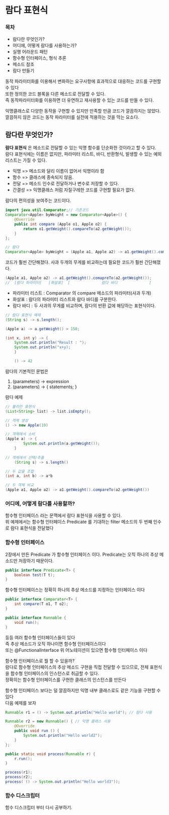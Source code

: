 # 람다 표현식

### 목차
- 람다란 무엇인가?
- 어디에, 어떻게 람다를 사용하는가?
- 실행 어라운드 패턴
- 함수형 인터페이스, 형식 추론
- 메소드 참조
- 람다 만들기

동작 파라미터화를 이용해서 변화하는 요구사항에 효과적으로 대응하는 코드를 구현할 수 있다<br>
또한 정의한 코드 블록을 다른 메소드로 전달할 수 있다.<br>
즉 동작파라미터화를 이용하면 더 유연하고 재사용할 수 있는 코드를 만들 수 있다.<br>

익명클래스로 다양한 동작을 구현할 수 있지만 만족할 만큼 코드가 깔끔하지는 않았다. <br>
깔끔하지 않은 코드는 동작 파라미터를 실전에 적용하는 것을 막는 요소다.<br>

## 람다란 무엇인가?
<b>람다 표현식</b> 은 메소드로 전달할 수 있는 익명 함수를 단순화한 것이라고 할 수 있다.<br>
람다 표현식에는 이름은 없지만, 파라미터 리스트, 바디, 반환형식, 발생할 수 있는 예외 리스트는 가질 수 있다.
- 익명 => 메소드와 달리 이름이 없어서 익명이라 함
- 함수 => 클래스에 종속되지 않음.
- 전달 => 메소드 인수로 전달하거나 변수로 저장할 수 있다.
- 간결성 => 익명클래스 처럼 자질구레한 코드를 구현할 필요가 없다.

람다의 편의성을 보여주는 코드이다.

```java
import java.util.Comparator;// 기존코드
Comparator<Apple> byWeight = new Comparator<Apple>() {
	@Override
	public int compare (Apple o1, Apple o2) {
		return o1.getWeight().compareTo(a2.getWeight());
	}
};

// 람다
Comparator<Apple> byWeight = (Apple a1, Apple a2) -> a1.getWeight().compareTo(a2.getWeight());
```

코드가 훨씬 간단해졌다. 사과 두개의 무게를 비교하는데 필요한 코드가 훨씬 간단해졌다.

```java
(Apple a1, Apple a2) -> a1.getWeight().comapreTo(a2.getWeight());
//  [람다 파라미터]   [화살표]  [              람다 바디              ]       
```

- 파라미터 리스트 : Comparator 의 compare 메소드의 파라미터(사과 두개)
- 화살표 : 람다의 파라미터 리스트와 람다 바디를 구분한다.
- 람다 바디 : 두 사과의 무게를 비교하며, 람다의 반환 값에 해당하는 표현식이다.

```java
// 람다 표현식 예제
(String s) -> s.length();

(Apple a) -> a.getWeight() > 150;

(int x, int y) -> {
	System.out.println("Result : ");
	System.out.println("x+y);
    }

	() -> 42
```

람다의 기본적인 문법은 <br>
1) (parameters) -> expression <br>
2) (parameters) -> { statements; } <br>

람다 예제
```java
// 불리언 표현식
(List<String> list) -> list.isEmpty();

// 객체 생성 
() -> new Apple(10)

// 객체에서 소비
(Apple a) -> {
	    System.out.println(a.getWeight());
    }
	
// 객체에서 선택/추출
	(String s) -> s.length()

// 두 값을 조합
(int a, int b) -> a*b

// 두 객체 비교
(Apple a1, Apple a2) -> a1.getWeight().compareTo(a2.getWeight())
```

### 어디에, 어떻게 람다를 사용할까?
함수형 인터페이스 라는 문맥에서 람다 표현식을 사용할 수 있다. <br>
위 예제에서는 함수형 인터페이스 Predicate<T> 를 기대하는 filter 메소드의 두 번째 인수로 람다 표현식을 전달했다<br>

### 함수형 인터페이스
2장에서 만든 Predicate<T> 가 함수형 인터페이스 이다. Predicate<T>는 오직 하나의 추상 메소드만 저장하기 때문이다.
```java
public interface Predicate<T> {
	boolean test(T t);
}
```

함수형 인터페이스는 정확히 하나의 추상 메소드를 지정하는 인터페이스 이다<br>
```java
public interface Comparator<T> {
	int compare(T o1, T o2);
}

public interface Runnable {
	void run();
}
```
               
등등 여러 함수형 인터페이스들이 있다<br> 
즉 추상 메소드가 오직 하나이면 함수형 인터페이스이다<br>
또는 @FunctionalInterface 위 어노테이션이 있으면 함수형 인터페이스 이다<br>

함수형 인터페이스로 뭘 할 수 있을까?<br>
람다로 함수형 인터페이스의 추상 메소드 구현을 직접 전달할 수 있으므로, 전체 표현식을 함수형 인터페이스의 인스턴스로 취급할 수 있다.<br>
정확히는 함수형 인터페이스를 구현한 클래스의 인스턴스를 만든다

함수형 인터페이스 보다는 덜 깔끔하지만 익명 내부 클래스로도 같은 기능을 구현할 수 있다<br>
다음 예제를 보자

```java
Runnable r1 = () -> System.out.println("Hello world"); // 람다 사용

Runnable r2 = new Runnable() { // 익명 클래스 사용
	@Override
	public void run () {
		System.out.println("Hello world2");
	}
};

public static void process(Runnable r) {
	r.run();
}

process(r1);
process(r2);
process( () -> System.out.println("Hello world3"));
```

### 함수 디스크립터
함수 디스크립터 부터 다시 공부하기.
































